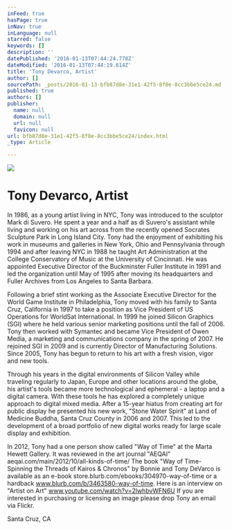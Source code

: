 ```yaml
---
inFeed: true
hasPage: true
inNav: true
inLanguage: null
starred: false
keywords: []
description: ''
datePublished: '2016-01-13T07:44:24.778Z'
dateModified: '2016-01-13T07:44:19.614Z'
title: 'Tony Devarco, Artist'
author: []
sourcePath: _posts/2016-01-13-bfb87d8e-31e1-42f5-8f0e-8cc3bbe5ce24.md
published: true
authors: []
publisher:
  name: null
  domain: null
  url: null
  favicon: null
url: bfb87d8e-31e1-42f5-8f0e-8cc3bbe5ce24/index.html
_type: Article

---
```

![](https://the-grid-user-content.s3-us-west-2.amazonaws.com/5df843f1-790a-46c1-b453-c0be3e9a701b.jpg)

# Tony Devarco, Artist

In 1986, as a young artist living in NYC, Tony was introduced to the sculptor Mark di Suvero. He spent a year and a half as di Suvero's assistant while living and working on his art across from the recently opened Socrates Sculpture Park in Long Island City. Tony had the enjoyment of exhibiting his work in museums and galleries in New York, Ohio and Pennsylvania through 1994 and after leaving NYC in 1988 he taught Art Administration at the College Conservatory of Music at the University of Cincinnati. 
He was appointed Executive Director of the Buckminster Fuller Institute in 1991 and led the organization until May of 1995 after moving its headquarters and Fuller Archives from Los Angeles to Santa Barbara.

Following a brief stint working as the Associate Executive Director for the World Game Institute in Philadelphia, Tony moved with his family to Santa Cruz, California in 1997 to take a position as Vice President of US Operations for WorldSat International. In 1999 he joined Silicon Graphics (SGI) where he held various senior marketing positions until the fall of 2006\. Tony then worked with Symantec and became Vice President of Owen Media, a marketing and communications company in the spring of 2007\. He rejoined SGI in 2009 and is currently Director of Manufacturing Solutions. 
Since 2005, Tony has begun to return to his art with a fresh vision, vigor and new tools. 

Through his years in the digital environments of Silicon Valley while traveling regularly to Japan, Europe and other locations around the globe, his artist's tools became more technological and ephemeral - a laptop and a digital camera. With these tools he has explored a completely unique approach to digital mixed media. After a 15-year hiatus from creating art for public display he presented his new work, "Stone Water Spirit" at Land of Medicine Buddha, Santa Cruz County in 2006 and 2007\. This led to the development of a broad portfolio of new digital works ready for large scale display and exhibition. 

In 2012, Tony had a one person show called "Way of Time" at the Marta Hewett Gallery. It was reviewed in the art journal "AEQAI" aeqai.com/main/2012/10/all-kinds-of-time/ The book "Way of Time- Spinning the Threads of Kairos & Chronos" by Bonnie and Tony DeVarco is available as an e-book store.blurb.com/ebooks/304970-way-of-time or a hardback www.blurb.com/b/3463580-way-of-time.
Here is an interview on "Artist on Art" www.youtube.com/watch?v=2lwhbvWFN6U
If you are interested in purchasing or licensing an image please drop Tony an email via Flickr. 

Santa Cruz, CA